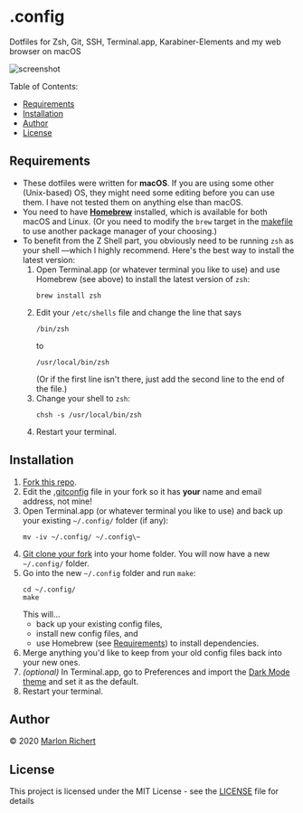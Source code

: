 # .config

Dotfiles for Zsh, Git, SSH, Terminal.app, Karabiner-Elements and my web browser on macOS

![screenshot](screenshot.png)

Table of Contents:
* [Requirements](#requirements)
* [Installation](#installation)
* [Author](#author)
* [License](#license)

## Requirements
* These dotfiles were written for **macOS**. If you are using some other (Unix-based) OS, they
  might need some editing before you can use them. I have not tested them on anything else than
  macOS.
* You need to have **[Homebrew](https://brew.sh)** installed, which is available for both macOS and
  Linux. (Or you need to modify the `brew` target in the
  [makefile](/marlonrichert/.config/blob/master/git/makefile) to use another package manager of
  your choosing.)
* To benefit from the Z Shell part, you obviously need to be running `zsh` as your shell —which I
  highly recommend. Here's the best way to install the latest version:
  1. Open Terminal.app (or whatever terminal you like to use) and use Homebrew (see above) to
     install the latest version of `zsh`:
     ```shell
     brew install zsh
     ```
  1. Edit your `/etc/shells` file and change the line that says
     ```shell
     /bin/zsh
     ```
     to
     ```shell
     /usr/local/bin/zsh
     ```
     (Or if the first line isn't there, just add the second line to the end of the file.)
  1. Change your shell to `zsh`:
     ```shell
     chsh -s /usr/local/bin/zsh
     ```
  1. Restart your terminal.

## Installation
1. [Fork this repo](/marlonrichert/.config/fork).
1. Edit the [.gitconfig](/marlonrichert/.config/blob/master/git/.gitconfig) file in your fork so it
   has **your** name and email address, not mine!
1. Open Terminal.app (or whatever terminal you like to use) and back up your existing `~/.config/`
   folder (if any):
   ```shell
   mv -iv ~/.config/ ~/.config\~
   ```
1. [Git clone your fork](https://help.github.com/en/github/creating-cloning-and-archiving-repositories/cloning-a-repository)
   into your home folder. You will now have a new `~/.config/` folder.
1. Go into the new `~/.config` folder and run `make`:
   ```shell
   cd ~/.config/
   make
   ```
   This will…
    - back up your existing config files,
    - install new config files, and
    - use Homebrew (see [Requirements](#requirements)) to install dependencies.
1. Merge anything you'd like to keep from your old config files back into your new ones.
1. _(optional)_ In Terminal.app, go to Preferences and import the
   [Dark Mode theme](/marlonrichert/.config/terminal/Dark%20Mode.terminal) and set it as the
   default.
1. Restart your terminal.

## Author
© 2020 [Marlon Richert](/marlonrichert)

## License
This project is licensed under the MIT License - see the [LICENSE](/marlonrichert/.config/LICENSE)
file for details
